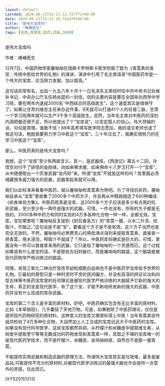```yaml
---
layout: default
Lastmod: 2020-06-21T15:21:12.727772+00:00
date: 2020-06-21T15:21:10.741476+00:00
title: "是伟大宝库吗"
author: "棒棒医生"
tags: [宝库,青蒿素,医药,武器,2000]
---
```


是伟大宝库吗

作者：棒棒医生

12月7日，中国药物学家屠呦呦在瑞典卡罗林斯卡医学院做了题为《青蒿素的发现：传统中医给世界的礼物》的演讲。演讲中引用了毛主席语录“中国医药学是一个伟大的宝库，应当努力发掘，加以提高。”

这句话非常有名，出自一九五八年十月十一日毛泽东主席给时任中共中央书记处候补书记、中央办公厅主任杨尚昆的一封信，信的主要内容是要在全国举办西学中学习班，要在两年内速成2000名“中西结合的高级医生”。这个速度其实是很保守了，如果让甘肃刘维忠主任来办这件事，9天就可以打通41个人的任督二脉，甘肃一个学习班两年就可以生产3千多个高级医生。显然，当年毛主席对中医药的深刻内涵把握还很不足，所以他提出了个“宝库说”，以坚定国人的信心。伟大领袖的话，句句是真理，谁敢不信！86年高考填写医学院志愿后，我的语文老师也送了我这句话，勉励我要努力学习中医这个“宝库”。三十年过去了，我确实很努力的在学习中医这个“宝库”。

那么，中医药真的是伟大宝库吗？

我想，这个“宝库”至少有两层含义，其一，是武器库。《西游记》第五十二回，孙悟空对付不了妖怪的金刚琢，向如来佛求援，如来佛命十八罗汉打开一个“宝库”，从中随便取出一个厉害武器“金丹砂”来。所谓“宝库”不就是这样的吗？库里面必须储藏很多威力强大的武器，武器拿起来就可以用。

我们以此标准来看看中医药，就以屠呦呦和青蒿素为例吧。为了寻找抗疟药，屠呦呦自承从“宝库”里收集了2000多个中药方子，并且再从中精挑细选了640种编成《疟疾单验方集》。中医药若真是宝库，这2000多个方子应该是多少有点用的抗疟武器，至少至少有一两件是强大的武器。可惜，一件也没有，所有的方子都是无效的。2000多种中药方和同时实验的4万多各种化合物一样一样，全都无效。宝库，宝在哪里呢？屠呦呦反复提到《肘后备急方》的“青蒿一握，以水二升渍，绞取汁，尽服之。”这句话是不是“宝”，要看这个方子是不是有效。这个方子当然也是完全无效的，不然，屠呦呦何必煞费苦心的用低沸点溶剂来提取青蒿素，直接拿一把青蒿，用水浸泡，榨取汁不就成了？所以，中医药库存确实是巨大的，可惜，里面没有一件可以直接拿来用的武器，它只是给了屠呦呦的一个灵感而已。这个过程如果说有什么是宝的话，不是那些古旧的破烂，而是屠呦呦的脑袋，这个脑袋是被现代药物学严格训练过的脑袋。

同理，发现三氧化二砷治疗急性早幼粒细胞白血病也不是中医药学宝库给予世界的礼物。它最初的原型只是一种时灵时不灵的民间偏方，并没有高深的辨证论治和四型五味等中医药宝库里的任何理论是被现代医学严格训练的大脑赋予它新的强大的生命，真正的宝是现代医学，有了这个宝，才能不断地研发新的强大的武器，中医药并没有什么现成的库存武器。

宝库的第二个含义是丰富的原材料。好吧，中医药确实包含有无比丰富的原材料，比如《本草纲目》，几乎囊括了天地万物。可是，如果剔除了中医药理论，仅仅是提供现代药物研究的原材料，这种意义的宝库又哪里轮得上中医！当年青蒿素协作组共检验了4万多种化合物，大自然加上人工合成的宝库远远大于中医药的宝库。如果没有现代科学医学，这些宝库都然并卵。从柠檬汁和米糠皮中提取维生素，从树皮中提取奎宁等等无数成功的药物发现和青蒿素一样，其取之不竭的宝库唯一的是现代医药学技术，而不是柠檬汁、米糠皮、金鸡纳树皮，自然也不是那一握青蒿。

不能提供实用武器和制造武器的原理方法，所谓伟大宝库其实是垃圾堆，最多是废品站,可能提供不充分的原材料,对被现代医学训练过的最强大脑也许会提供一点意外的灵感。仅此而已。

(XYS20151213)

